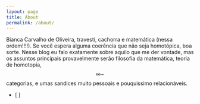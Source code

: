 ```yaml
---
layout: page
title: About
permalink: /about/
---
```

 Bianca Carvalho de Oliveira, travesti, cachorra e matemática (nessa ordem!!!!). Se você espera alguma coerência que não seja homotópica, boa sorte. Nesse blog eu falo exatamente sobre aquilo que me der vontade, mas os assuntos principais provavelmente serão filosofia da matemática, teoria de homotopia, $$\infty-$$categorias, e umas sandices muito pessoais e pouquissimo relacionáveis.
   * [ ] 
